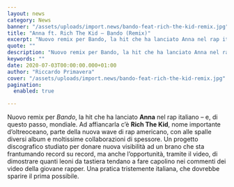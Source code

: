 ```yaml
---
layout: news
category: News
banner: "/assets/uploads/import.news/bando-feat-rich-the-kid-remix.jpg"
title: "Anna ft. Rich The Kid – Bando (Remix)"
excerpt: "Nuovo remix per Bando, la hit che ha lanciato Anna nel rap italiano – e, di questo passo, mondiale. Ad affiancarla c’è Rich The Kid, nome importante d’oltreoceano, parte della nuova wave di rap americano, con alle spalle diversi album e moltissime collaborazioni di spessore. Un progetto discografico studiato per donare nuova visibilità ad un [&hellip"
quote: ""
description: "Nuovo remix per Bando, la hit che ha lanciato Anna nel rap italiano – e, di questo passo, mondiale. Ad affiancarla c’è Rich The Kid, nome importante d’oltreoceano, parte della nuova wave di rap americano, con alle spalle diversi album e moltissime collaborazioni di spessore. Un progetto discografico studiato per donare nuova visibilità ad un [&hellip"
keywords: ""
date: 2020-07-03T00:00:00.000+01:00
author: "Riccardo Primavera"
cover: "/assets/uploads/import.news/bando-feat-rich-the-kid-remix.jpg"
pagination:
  enabled: true

---
```


Nuovo remix per _Bando_, la hit che ha lanciato **Anna** nel rap italiano – e, di questo passo, mondiale. Ad affiancarla c’è **Rich The Kid**, nome importante d’oltreoceano, parte della nuova wave di rap americano, con alle spalle diversi album e moltissime collaborazioni di spessore. Un progetto discografico studiato per donare nuova visibilità ad un brano che sta frantumando record su record, ma anche l’opportunità, tramite il video, di dimostrare quanti leoni da tastiera tendano a fare capolino nei commenti dei video della giovane rapper. Una pratica tristemente italiana, che dovrebbe sparire il prima possibile.